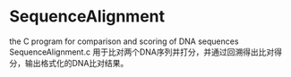 # SequenceAlignment
the C program for comparison and scoring of DNA sequences
  SequenceAlignment.c 用于比对两个DNA序列并打分，并通过回溯得出比对得分，输出格式化的DNA比对结果。
